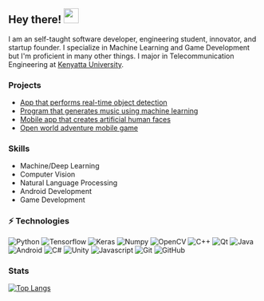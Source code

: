## Hey there! <img src="https://media.tenor.com/images/17a04f152e6be03486439b85e3bb045b/tenor.gif" width="30px">

I am an self-taught software developer, engineering student, innovator, and startup founder. I specialize in Machine Learning and Game Development but I'm proficient in many other things. I major in Telecommunication Engineering at [Kenyatta University](https://ku.ac.ke/). 

### Projects

- [App that performs real-time object detection](https://play.google.com/store/apps/details?id=com.apptasticmobile.objectdetector)
- [Program that generates music using machine learning](https://github.com/badass-techie/musically)
- [Mobile app that creates artificial human faces](https://play.google.com/store/apps/details?id=com.apptasticmobile.iamnotreal)
- [Open world adventure mobile game](https://play.google.com/store/apps/details?id=com.ApptasticMobile.CrystalRush)


###  Skills

- Machine/Deep Learning
- Computer Vision
- Natural Language Processing
- Android Development
- Game Development


###  ⚡ Technologies

![Python](https://img.shields.io/badge/-Python-black?style=flat-square&logo=Python)
![Tensorflow](https://img.shields.io/badge/-Tensorflow-white?style=flat-square&logo=tensorflow)
![Keras](https://img.shields.io/badge/-Keras-red?style=flat-square&logo=keras)
![Numpy](https://img.shields.io/badge/-Numpy-F7D263?style=flat-square&logo=numpy)
![OpenCV](https://img.shields.io/badge/-OpenCV-blue?style=flat-square&logo=opencv)
![C++](https://img.shields.io/badge/-C++-white?style=flat-square&logo=C)
![Qt](https://img.shields.io/badge/-Qt-white?style=flat-square&logo=qt)
![Java](https://img.shields.io/badge/-Java-E34A86?style=flat-square&logo=java)
![Android](https://img.shields.io/badge/-Android-white?style=flat-square&logo=android)
![C#](https://img.shields.io/badge/-CSharp-430098?style=flat-square&logo=.net)
![Unity](https://img.shields.io/badge/-Unity-black?style=flat-square&logo=unity)
![Javascript](https://img.shields.io/badge/Javascript-white?style=flat-square&logo=javascript)
![Git](https://img.shields.io/badge/-Git-white?style=flat-square&logo=git)
![GitHub](https://img.shields.io/badge/-GitHub-181717?style=flat-square&logo=github)

### Stats
[![Top Langs](https://github-readme-stats.vercel.app/api/top-langs/?username=badass-techie&hide=css)]()
